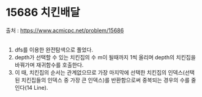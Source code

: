 # 15686 치킨배달
출처 : https://www.acmicpc.net/problem/15686 <br><br>

1. dfs를 이용한 완전탐색으로 풀었다. <br>
2. depth가 선택할 수 있는 치킨집의 수 m이 될때까지 1씩 올리며 depth의 치킨집을 바꿔가며 재귀함수를 호출한다.<br>
3. 이 때, 치킨집의 순서는 관계없으므로 가장 마지막에 선택한 치킨집의 인덱스(선택된 치킨집들의 인덱스 중 가장 큰 인덱스)를 반환함으로써 중복되는 경우의 수를 줄인다(14 Line).<br>
